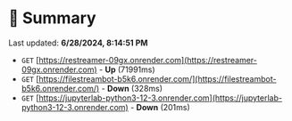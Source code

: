 # 📖 Summary
Last updated: **6/28/2024, 8:14:51 PM**

- `GET` [https://restreamer-09gx.onrender.com](https://restreamer-09gx.onrender.com) - **Up** (71991ms)
- `GET` [https://filestreambot-b5k6.onrender.com/](https://filestreambot-b5k6.onrender.com/) - **Down** (328ms)
- `GET` [https://jupyterlab-python3-12-3.onrender.com](https://jupyterlab-python3-12-3.onrender.com) - **Down** (201ms)
